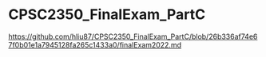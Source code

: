 # CPSC2350_FinalExam_PartC
https://github.com/hliu87/CPSC2350_FinalExam_PartC/blob/26b336af74e67f0b01e1a7945128fa265c1433a0/finalExam2022.md
